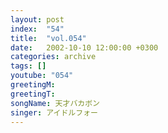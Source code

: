 ```yaml
---
layout: post
index:  "54"
title:  "vol.054"
date:   2002-10-10 12:00:00 +0300
categories: archive
tags: []
youtube: "054"
greetingM: 
greetingT: 
songName: 天才バカボン
singer: アイドルフォー
---
```


